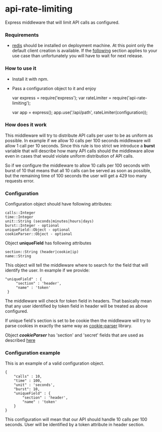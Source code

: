 # api-rate-limiting

Express middleware that will limit API calls as configured. 

### Requirements 

- [redis](https://redis.io/) should be installed on deployment machine. At this point only the default client creation is available. If the [following](https://github.com/NodeRedis/node_redis#rediscreateclient) section applies to your use case than unfortunately you will have to wait for next release. 

### How to use it

- Install it with npm. 
- Pass a configuration object to it and enjoy



    var express = require('express');
    var rateLimiter = require('api-rate-limiting');

    var app = express();
    app.use('/api/path', rateLimiter(configuration));



### How does it work

This middleware will try to distribute API calls per user to be as uniform as possible. In example if we allow 10 calls per 100 seconds middleware will allow 1 call per 10 seconds. Since this rule is too strict we introduce a **burst** variable that will describe how many API calls should the middleware allow even in cases that would violate uniform distribution of API calls.
 
So if we configure the middleware to allow 10 calls per 100 seconds with burst of 10 that means that all 10 calls can be served as soon as possible, but the remaining time of 100 seconds the user will get a 429 too many requests error. 

### Configuration

Configuration object should have following attributes:

    calls::Integer
    time::Integer
    unit::String (seconds|minutes|hours|days)
    burst::Integer - optional
    uniqueField::Object - optional
    cookieParser::Object - optional
    
 Object **uniqueField** has following attributes
 
    section::String (header|cookie|ip)
    name::String
    
 This object will tell the middleware where to search for the field that will identify the user. In example if we provide:
 
    "uniqueField" : {
         "section" : 'header',
         "name" : 'token'
     }
 
 The middleware will check for token field in headers. That basically mean that any user identified by token field in header will be treated as above configured. 
 
 If unique field's section is set to be cookie then the middleware will try to parse cookies in exactly the same way as [cookie-parser](https://github.com/expressjs/cookie-parser) library. 
 
Object ***cookieParser*** has 'section' and 'secret' fields that are used as described [here](https://github.com/expressjs/cookie-parser#cookieparsersecret-options)

### Configuration example

This is an example of a valid configuration object. 

    {
        "calls" : 10,
        "time" : 100, 
        "unit" : 'seconds', 
        "burst": 10, 
        "uniqueField" : { 
            "section" : 'header',
            "name" : 'token'
        }
    }
    
This configuration will mean that our API should handle 10 calls per 100 seconds. User will be identified by a token attribute in header section. 